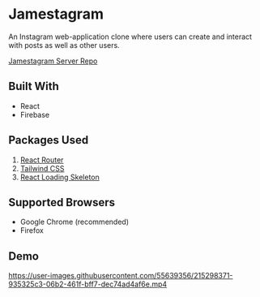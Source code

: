 # Jamestagram
An Instagram web-application clone where users can create and interact with posts as well as other users. 

[Jamestagram Server Repo](https://github.com/Huynheddie/huynhstagram-server)

## Built With
- React
- Firebase

## Packages Used

1. [React Router](https://www.npmjs.com/package/react-router)
2. [Tailwind CSS](https://www.npmjs.com/package/tailwindcss)
3. [React Loading Skeleton](https://www.npmjs.com/package/react-loading-skeleton)
## Supported Browsers

- Google Chrome (recommended)
- Firefox

## Demo
https://user-images.githubusercontent.com/55639356/215298371-935325c3-06b2-461f-bff7-dec74ad4af6e.mp4

